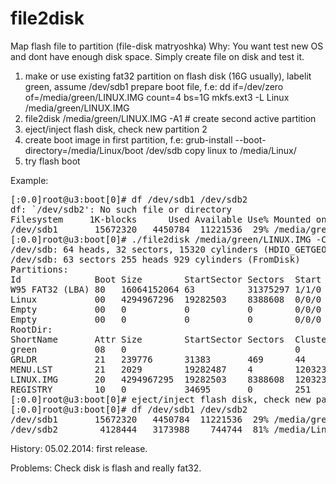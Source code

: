 file2disk
=========

Map flash file to partition (file-disk matryoshka)
Why: You want test new OS and dont have enough disk space. Simply create file on disk and test it.

1. make or use existing fat32 partition  on flash disk (16G usually), labelit green, assume /dev/sdb1
   prepare boot file, f.e:
     dd if=/dev/zero of=/media/green/LINUX.IMG count=4 bs=1G
     mkfs.ext3 -L Linux /media/green/LINUX.IMG
2. file2disk /media/green/LINUX.IMG -A1  # create second active partition
3. eject/inject flash disk, check new partition 2
4. create boot image in first partition, f.e:
   grub-install --boot-directory=/media/Linux/boot /dev/sdb
   copy linux to /media/Linux/
5. try flash boot

Example:
<pre>
[:0.0]root@u3:boot[0]# df /dev/sdb1 /dev/sdb2
df: `/dev/sdb2': No such file or directory
Filesystem     1K-blocks      Used Available Use% Mounted on
/dev/sdb1       15672320   4450784  11221536  29% /media/green
[:0.0]root@u3:boot[0]# ./file2disk /media/green/LINUX.IMG -C1
/dev/sdb: 64 heads, 32 sectors, 15320 cylinders (HDIO_GETGEO)
/dev/sdb: 63 sectors 255 heads 929 cylinders (FromDisk)
Partitions:
Id              Boot Size        StartSector Sectors  Start   End        None
W95 FAT32 (LBA) 80   16064152064 63          31375297 1/1/0   63/254/928
Linux           00   4294967296  19282503    8388608  0/0/0   0/0/0
Empty           00   0           0           0        0/0/0   0/0/0
Empty           00   0           0           0        0/0/0   0/0/0
RootDir:
ShortName       Attr Size        StartSector Sectors  Cluster ChainsSize NChain
green           08   0                                0
GRLDR           21   239776      31383       469      44      245760     1
MENU.LST        21   2029        19282487    4        1203238 8192       1
LINUX.IMG       20   4294967295  19282503    8388608  1203239 4294967296 1
REGISTRY        10   0           34695       0        251     8192       1
[:0.0]root@u3:boot[0]# eject/inject flash disk, check new partition 2
[:0.0]root@u3:boot[0]# df /dev/sdb1 /dev/sdb2 
/dev/sdb1       15672320   4450784  11221536  29% /media/green
/dev/sdb2        4128444   3173988    744744  81% /media/Linux
</pre>

History:
05.02.2014: first release.

Problems:
Check disk is flash and really fat32.
